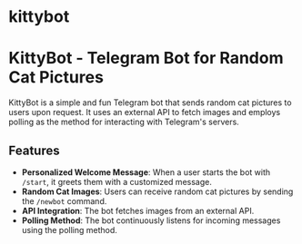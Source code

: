 # kittybot

# KittyBot - Telegram Bot for Random Cat Pictures

KittyBot is a simple and fun Telegram bot that sends random cat pictures to users upon request. It uses an external API to fetch images and employs polling as the method for interacting with Telegram's servers.

## Features

- **Personalized Welcome Message**: When a user starts the bot with `/start`, it greets them with a customized message.
- **Random Cat Images**: Users can receive random cat pictures by sending the `/newbot` command.
- **API Integration**: The bot fetches images from an external API.
- **Polling Method**: The bot continuously listens for incoming messages using the polling method.
